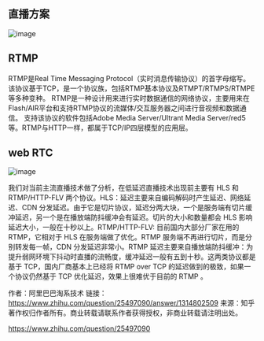 ## 直播方案

![image](https://user-images.githubusercontent.com/19755534/129511125-a8ea831a-86b6-44e1-9dfd-20e74e328b97.png)
 

## RTMP

RTMP是Real Time Messaging Protocol（实时消息传输协议）的首字母缩写。该协议基于TCP，是一个协议族，包括RTMP基本协议及RTMPT/RTMPS/RTMPE等多种变种。
RTMP是一种设计用来进行实时数据通信的网络协议，主要用来在Flash/AIR平台和支持RTMP协议的流媒体/交互服务器之间进行音视频和数据通信。
支持该协议的软件包括Adobe Media Server/Ultrant Media Server/red5等。RTMP与HTTP一样，都属于TCP/IP四层模型的应用层。


## web RTC
![image](https://user-images.githubusercontent.com/19755534/129511160-7242cbaf-2144-4915-b7f7-46c75367118d.png)

我们对当前主流直播技术做了分析，在低延迟直播技术出现前主要有 HLS 和 RTMP/HTTP-FLV 两个协议。HLS：延迟主要来自编码解码时产生延迟、网络延迟、CDN 分发延迟。由于它是切片协议，延迟分两大块，一个是服务端有切片缓冲延迟，另一个是在播放端防抖缓冲会有延迟。切片的大小和数量都会 HLS 影响延迟大小，一般在十秒以上。RTMP/HTTP-FLV: 目前国内大部分厂家在用的 RTMP，它相对于 HLS 在服务端做了优化。RTMP 服务端不再进行切片，而是分别转发每一帧，CDN 分发延迟非常小。RTMP 延迟主要来自播放端防抖缓冲：为提升弱网环境下抖动时直播的流畅度，缓冲延迟一般有五到十秒。这两类协议都是基于 TCP，国内厂商基本上已经将 RTMP over TCP 的延迟做到的极致，如果一个协议仍然基于 TCP 优化延迟，效果上很难优于目前的 RTMP 。

作者：阿里巴巴淘系技术
链接：https://www.zhihu.com/question/25497090/answer/1314802509
来源：知乎
著作权归作者所有。商业转载请联系作者获得授权，非商业转载请注明出处。

https://www.zhihu.com/question/25497090
